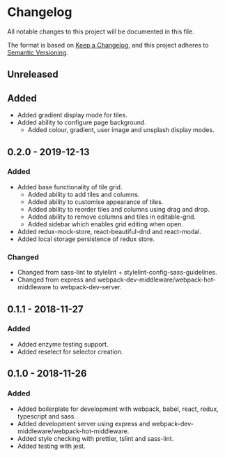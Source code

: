 # Changelog

All notable changes to this project will be documented in this file.

The format is based on [Keep a Changelog](https://keepachangelog.com/en/1.0.0/),
and this project adheres to [Semantic Versioning](https://semver.org/spec/v2.0.0.html).

## Unreleased

## Added

- Added gradient display mode for tiles.
- Added ability to configure page background.
  - Added colour, gradient, user image and unsplash display modes.

## 0.2.0 - 2019-12-13

### Added

- Added base functionality of tile grid.
  - Added ability to add tiles and columns.
  - Added ability to customise appearance of tiles.
  - Added ability to reorder tiles and columns using drag and drop.
  - Added ability to remove columns and tiles in editable-grid.
  - Added sidebar which enables grid editing when open.
- Added redux-mock-store, react-beautiful-dnd and react-modal.
- Added local storage persistence of redux store.

### Changed

- Changed from sass-lint to stylelint + stylelint-config-sass-guidelines.
- Changed from express and webpack-dev-middleware/webpack-hot-middleware to webpack-dev-server.

## 0.1.1 - 2018-11-27

### Added

- Added enzyme testing support.
- Added reselect for selector creation.

## 0.1.0 - 2018-11-26

### Added

- Added boilerplate for development with webpack, babel, react, redux, typescript and sass.
- Added development server using express and webpack-dev-middleware/webpack-hot-middleware.
- Added style checking with prettier, tslint and sass-lint.
- Added testing with jest.
